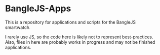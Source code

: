 # BangleJS-Apps

This is a repository for applications and scripts for the BangleJS smartwatch.

I rarely use JS, so the code here is likely not to represent best-practices. Also, files in here are probably works in progress and may not be finished applications.
